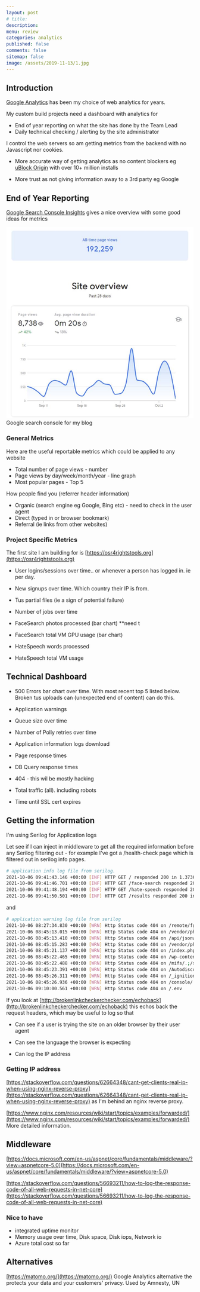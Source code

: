```yaml
---
layout: post
# title: 
description: 
menu: review
categories: analytics
published: false 
comments: false     
sitemap: false
image: /assets/2019-11-13/1.jpg
---
```


## Introduction

<!-- [![alt text](/assets/2021-08-04/local.jpg "local")](/assets/2021-08-04/local.jpg) -->
<!-- [![alt text](/assets/2021-08-29/error.jpg "error"){:width="500px"}](/assets/2021-08-29/error.jpg) -->

[Google Analytics](https://analytics.google.com/) has been my choice of web analytics for years.

My custom build projects need a dashboard with analytics for

- End of year reporting on what the site has done by the Team Lead
- Daily technical checking / alerting by the site administrator

I control the web servers so am getting metrics from the backend with no Javascript nor cookies. 

- More accurate way of getting analytics as no content blockers eg [uBlock Origin](https://chrome.google.com/webstore/detail/ublock-origin/cjpalhdlnbpafiamejdnhcphjbkeiagm?hl=en) with over 10+ million installs

- More trust as not giving information away to a 3rd party eg Google


## End of Year Reporting

[Google Search Console Insights](https://search.google.com/search-console/insights/) gives a nice overview with some good ideas for metrics

[![alt text](/assets/2021-10-06/overview.jpg "local")](/assets/2021-10-06/overview.jpg)
Google search console for my blog

### General Metrics

Here are the useful reportable metrics which could be applied to any website

- Total number of page views - number
- Page views by day/week/month/year - line graph
- Most popular pages - Top 5

How people find you (referrer header information)

- Organic (search engine eg Google, Bing etc) - need to check in the user agent
- Direct (typed in or browser bookmark)
- Referral (ie links from other websites)

### Project Specific Metrics

The first site I am building for is [https://osr4rightstools.org](https://osr4rightstools.org)

- User logins/sessions over time.. or whenever a person has logged in. ie per day.
- New signups over time. Which country their IP is from.
- Tus partial files (ie a sign of potential failure)
- Number of jobs over time


- FaceSearch photos processed (bar chart) **need t
- FaceSearch total VM GPU usage (bar chart)

- HateSpeech words processed
- HateSpeech total VM usage


## Technical Dashboard

- 500 Errors bar chart over time. With most recent top 5 listed below. Broken tus uploads can (unexpected end of content) can do this.

- Application warnings

- Queue size over time

- Number of Polly retries over time


- Application information logs download

- Page response times

- DB Query response times

- 404 - this wil be mostly hacking

- Total traffic (all). including robots

- Time until SSL cert expires


## Getting the information

I'm using Serilog for Application logs

Let see if I can inject in middleware to get all the required information before any Serilog filtering out - for example I've got a /health-check page which is filtered out in serilog info pages.


```bash
# application info log file from serilog.
2021-10-06 09:41:43.146 +00:00 [INF] HTTP GET / responded 200 in 1.3736 ms
2021-10-06 09:41:46.701 +00:00 [INF] HTTP GET /face-search responded 200 in 2.6605 ms
2021-10-06 09:41:48.194 +00:00 [INF] HTTP GET /hate-speech responded 200 in 2.3819 ms
2021-10-06 09:41:50.501 +00:00 [INF] HTTP GET /results responded 200 in 166.7070 ms
```

and

```bash
# application warning log file from serilog
2021-10-06 08:27:34.830 +00:00 [WRN] Http Status code 404 on /remote/fgt_lang
2021-10-06 08:45:13.015 +00:00 [WRN] Http Status code 404 on /vendor/phpunit/phpunit/src/Util/PHP/eval-stdin.php
2021-10-06 08:45:13.410 +00:00 [WRN] Http Status code 404 on /api/jsonws/invoke
2021-10-06 08:45:15.283 +00:00 [WRN] Http Status code 404 on /vendor/phpunit/phpunit/src/Util/PHP/eval-stdin.php
2021-10-06 08:45:21.137 +00:00 [WRN] Http Status code 404 on /index.php
2021-10-06 08:45:22.465 +00:00 [WRN] Http Status code 404 on /wp-content/plugins/wp-file-manager/readme.txt
2021-10-06 08:45:22.488 +00:00 [WRN] Http Status code 404 on /mifs/.;/services/LogService
2021-10-06 08:45:23.391 +00:00 [WRN] Http Status code 404 on /Autodiscover/Autodiscover.xml
2021-10-06 08:45:26.311 +00:00 [WRN] Http Status code 404 on /_ignition/execute-solution
2021-10-06 08:45:26.936 +00:00 [WRN] Http Status code 404 on /console/
2021-10-06 09:10:00.561 +00:00 [WRN] Http Status code 404 on /.env
```

If you look at [http://brokenlinkcheckerchecker.com/echoback](http://brokenlinkcheckerchecker.com/echoback) this echos back the request headers, which may be useful to log so that

- Can see if a user is trying the site on an older browser by their user agent
- Can see the language the browser is expecting

- Can log the IP address


### Getting IP address

[https://stackoverflow.com/questions/62664348/cant-get-clients-real-ip-when-using-nginx-reverse-proxy](https://stackoverflow.com/questions/62664348/cant-get-clients-real-ip-when-using-nginx-reverse-proxy) as I'm behind an nginx reverse proxy.

[https://www.nginx.com/resources/wiki/start/topics/examples/forwarded/](https://www.nginx.com/resources/wiki/start/topics/examples/forwarded/) More detailed information.

## Middleware

[https://docs.microsoft.com/en-us/aspnet/core/fundamentals/middleware/?view=aspnetcore-5.0](https://docs.microsoft.com/en-us/aspnet/core/fundamentals/middleware/?view=aspnetcore-5.0)

[https://stackoverflow.com/questions/56693211/how-to-log-the-response-code-of-all-web-requests-in-net-core](https://stackoverflow.com/questions/56693211/how-to-log-the-response-code-of-all-web-requests-in-net-core)



### Nice to have

- integrated uptime monitor 
- Memory usage over time, Disk space, Disk iops, Network io
- Azure total cost so far


## Alternatives

[https://matomo.org/](https://matomo.org/) Google Analytics alternative the protects your data and your customers' privacy. Used by Amnesty, UN
